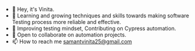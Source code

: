 - 👋 Hey, it's Vinita. 
- 👀 Learning and growing techniques and skills towards making software Testing process more reliable and effective.
- 🌱 Improving testing mindset, Contributing on Cypress automation.
- 💞️ Open to collaborate on automation projects.
- 📫 How to reach me samantvinita25@gmail.com

<!---
vinita847/vinita847 is a ✨ special ✨ repository because its `README.md` (this file) appears on your GitHub profile.
You can click the Preview link to take a look at your changes.
--->
